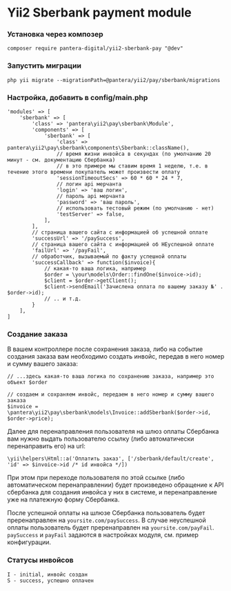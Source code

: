 # Yii2 Sberbank payment module

### Установка через композер
```
composer require pantera-digital/yii2-sberbank-pay "@dev"
```

### Запустить миграции
```
php yii migrate --migrationPath=@pantera/yii2/pay/sberbank/migrations
```

### Настройка, добавить в config/main.php

```
'modules' => [
    'sberbank' => [
        'class' => 'pantera\yii2\pay\sberbank\Module',
        'components' => [
            'sberbank' => [
                'class' => pantera\yii2\pay\sberbank\components\Sberbank::className(),
                // время жизни инвойса в секундах (по умолчанию 20 минут - см. документацию Сбербанка)
                // в это примере мы ставим время 1 неделю, т.е. в течение этого времени покупатель может произвести оплату
                'sessionTimeoutSecs' => 60 * 60 * 24 * 7,
                // логин api мерчанта
                'login' => 'ваш логин',
                // пароль api мерчанта
                'password' => 'ваш пароль',
                // использовать тестовый режим (по умолчанию - нет)
                'testServer' => false,
            ],
        ],
        // страница вашего сайта с информацией об успешной оплате
        'successUrl' => '/paySuccess',
        // страница вашего сайта с информацией об НЕуспешной оплате
        'failUrl' => '/payFail',
        // обработчик, вызываемый по факту успешной оплаты
        'successCallback' => function($invoice){
            // какая-то ваша логика, например
            $order = \your\models\Order::findOne($invoice->id);
            $client = $order->getClient();
            $client->sendEmail('Зачислена оплата по вашему заказу №' . $order->id);
            // .. и т.д.
        }
    ],
]
```

### Создание заказа

В вашем контроллере после сохранения заказа, либо на событие создания заказа вам необходимо создать инвойс, передав в него номер и сумму вашего заказа:

```
// ...здесь какая-то ваша логика по сохранению заказа, например это объект $order

// создаем и сохраняем инвойс, передаем в него номер и сумму вашего заказа
$invoice = \pantera\yii2\pay\sberbank\models\Invoice::addSberbank($order->id, $order->price);
```

Далее для перенаправления пользователя на шлюз оплаты Сбербанка вам нужно выдать пользователю ссылку (либо автоматически перенаправить его) на url:

```
\yii\helpers\Html::a('Оплатить заказ', ['/sberbank/default/create', 'id' => $invoice->id /* id инвойса */])
```

При этом при переходе пользователя по этой ссылке (либо автоматическом перенаправлении) будет произведено обращение к API сбербанка для создания инвойса у них в системе, и перенаправление уже на платежную форму Сбербанка.

После успешной оплаты на шлюзе Сбербанка пользователь будет преренаправлен на `yoursite.com/paySuccess`. В случае неуспешной оплаты пользователь будет преренаправлен на `yoursite.com/payFail`. `paySuccess` и `payFail` задаются в настройках модуля, см. пример конфигурации.

### Статусы инвойсов
```
I - initial, инвойс создан
S - success, успешно оплачен
```
